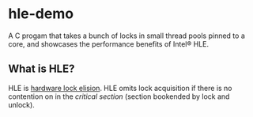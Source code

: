 hle-demo
========

A C progam that takes a bunch of locks in small thread pools pinned to a core, and showcases the performance benefits of Intel® HLE.

## What is HLE?

HLE is [hardware lock elision](https://software.intel.com/en-us/node/514081). HLE omits lock acquisition if there is no contention on in the _critical section_ (section bookended by lock and unlock).
